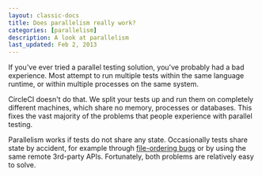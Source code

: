 ```yaml
---
layout: classic-docs
title: Does parallelism really work?
categories: [parallelism]
description: A look at parallelism
last_updated: Feb 2, 2013
---
```


If you've ever tried a parallel testing solution, you've probably had a bad experience.
Most attempt to run multiple tests within the same language runtime, or within multiple processes on the same system.

CircleCI doesn't do that.
We split your tests up and run them on completely different machines, which share no memory, processes or databases.
This fixes the vast majority of the problems that people experience with parallel testing.

Parallelism works if tests do not share any state.
Occasionally tests share state by accident, for example through
[file-ordering bugs](/docs/file-ordering/)
or by using the same remote 3rd-party APIs.
Fortunately, both problems are relatively easy to solve.
